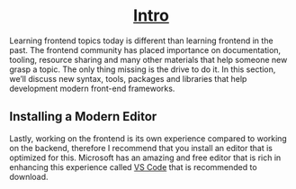 <h1 style="text-align: center; text-decoration: underline">Intro</h1>

Learning frontend topics today is different than learning frontend in the past. The frontend community has placed importance on documentation, tooling, resource sharing and many other materials that help someone new grasp a topic. The only thing missing is the drive to do it. In this section, we’ll discuss new syntax, tools, packages and libraries that help development modern front-end frameworks.

## Installing a Modern Editor

Lastly, working on the frontend is its own experience compared to working on the backend, therefore I recommend that you install an editor that is optimized for this. Microsoft has an amazing and free editor that is rich in enhancing this experience called <a href="https://code.visualstudio.com/download" target=_blank rel="noreferrer noopener">VS Code</a> that is recommended to download.

